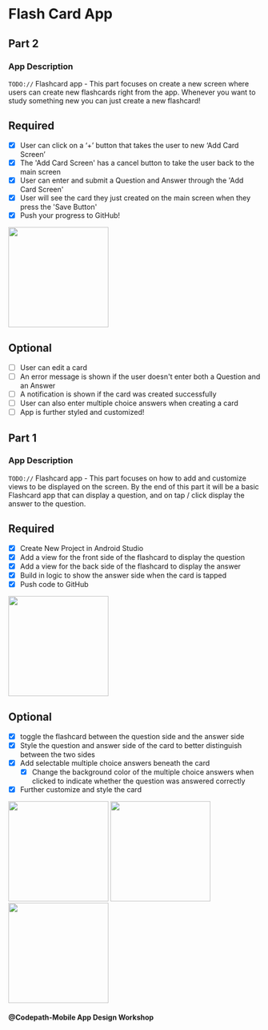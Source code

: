 # Flash Card App

## Part 2

### App Description
`TODO://` Flashcard app - This part focuses on create a new screen where users can create new flashcards right from the app. Whenever you want to study something new you can just create a new flashcard! 

## Required
- [x] User can click on a ‘+’ button that takes the user to new ‘Add Card Screen’
- [x] The 'Add Card Screen' has a cancel button to take the user back to the main screen
- [x] User can enter and submit a Question and Answer through the 'Add Card Screen'
- [x] User will see the card they just created on the main screen when they press the 'Save Button'
- [x] Push your progress to GitHub!

<img src="https://github.com/EvyEve/FlashCrd_App/blob/master/Part2_Gifs/flashp2_req.gif" width=200> <br>
## Optional
- [ ] User can edit a card
- [ ] An error message is shown if the user doesn't enter both a Question and an Answer
- [ ] A notification is shown if the card was created successfully
- [ ] User can also enter multiple choice answers when creating a card
- [ ] App is further styled and customized!

## Part 1

### App Description
`TODO://` Flashcard app - This part focuses on how to add and customize views to be displayed on the screen. By the end of this part it will be a basic Flashcard app that can display a question, and on tap / click display the answer to the question.

## Required
- [x] Create New Project in Android Studio
- [x] Add a view for the front side of the flashcard to display the question
- [x] Add a view for the back side of the flashcard to display the answer
- [x] Build in logic to show the answer side when the card is tapped
- [x] Push code to GitHub
<img src="https://github.com/EvyEve/FlashCrd_App/blob/master/Part1_Gifs/flash.gif" width=200> 

## Optional
- [x] toggle the flashcard between the question side and the answer side
- [x] Style the question and answer side of the card to better distinguish between the two sides
- [x] Add selectable multiple choice answers beneath the card
   - [x] Change the background color of the multiple choice answers when clicked to indicate whether the question was answered correctly
- [x] Further customize and style the card

<img src="https://github.com/EvyEve/FlashCrd_App/blob/master/Part1_Gifs/flash_op1.gif" width=200>  <img src="https://github.com/EvyEve/FlashCrd_App/blob/master/Part1_Gifs/flash_op2.gif" width=200>  <img src="https://github.com/EvyEve/FlashCrd_App/blob/master/Part1_Gifs/flash_op3.gif" width=200>

#### @Codepath-Mobile App Design Workshop
